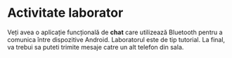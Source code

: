 # Activitate laborator

Veți avea o aplicație funcțională de **chat** care utilizează Bluetooth pentru a comunica între dispozitive Android. Laboratorul este de tip tutorial. La final, va trebui sa puteti trimite mesaje catre un alt telefon din sala.
